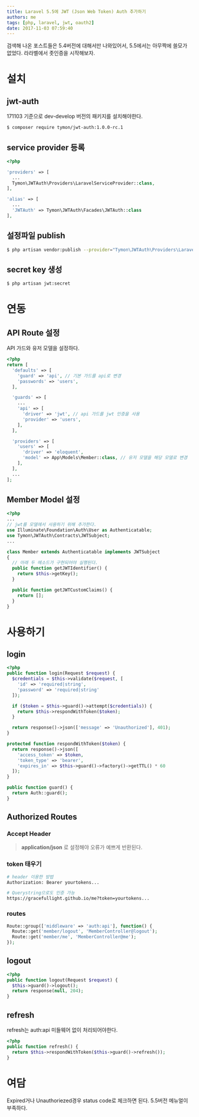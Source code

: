 ```yaml
---
title: Laravel 5.5에 JWT (Json Web Token) Auth 추가하기
authors: me
tags: [php, laravel, jwt, oauth2]
date: 2017-11-03 07:59:40
---
```


검색해 나온 포스트들은 5.4버전에 대해서만 나와있어서, 5.5에서는 아무짝에 쓸모가 없었다.
라라벨에서 좃인증을 시작해보자.

# 설치

## jwt-auth

171103 기준으로 dev-develop 버전의 패키지를 설치해야한다.

```bash
$ composer require tymon/jwt-auth:1.0.0-rc.1
```

## service provider 등록

```php title="config/app.php"
<?php

'providers' => [
  ...
  Tymon\JWTAuth\Providers\LaravelServiceProvider::class,
],

'alias' => [
  ...
  'JWTAuth' => Tymon\JWTAuth\Facades\JWTAuth::class
],
```

## 설정파일 publish

```bash
$ php artisan vendor:publish --provider="Tymon\JWTAuth\Providers\LaravelServiceProvider" --force
```

## secret key 생성

```bash
$ php artisan jwt:secret
```

# 연동

## API Route 설정

API 가드와 유저 모델을 설정하다.

```php title="config/auth.php"
<?php
return [
  'defaults' => [
    'guard' => 'api', // 기본 가드를 api로 변경
    'passwords' => 'users',
  ],

  'guards' => [
    ...
    'api' => [
      'driver' => 'jwt', // api 가드를 jwt 인증을 사용
      'provider' => 'users',
    ],
  ],

  'providers' => [
    'users' => [
      'driver' => 'eloquent',
      'model' => App\Models\Member::class, // 유저 모델을 해당 모델로 변경
    ],
  ],
  ...
];
```

## Member Model 설정

```php title="app/Models/Member.php"
<?php
...
// jwt를 모델에서 사용하기 위해 추가한다.
use Illuminate\Foundation\Auth\User as Authenticatable;
use Tymon\JWTAuth\Contracts\JWTSubject;
...

class Member extends Authenticatable implements JWTSubject
{
  // 아래 두 메소드가 구현되어야 실행된다.
  public function getJWTIdentifier() {
    return $this->getKey();
  }

  public function getJWTCustomClaims() {
    return [];
  }
}
```

# 사용하기

## login

```php title="app/Http/MemberController.php"
<?php
public function login(Request $request) {
  $credentials = $this->validate($request, [
    'id' => 'required|string',
    'password' => 'required|string'
  ]);

  if ($token = $this->guard()->attempt($credentials)) {
    return $this->respondWithToken($token);
  }

  return response()->json(['message' => 'Unauthorized'], 401);
}

protected function respondWithToken($token) {
  return response()->json([
    'access_token' => $token,
    'token_type' => 'bearer',
    'expires_in' => $this->guard()->factory()->getTTL() * 60
  ]);
}

public function guard() {
  return Auth::guard();
}
```

## Authorized Routes

### Accept Header

> **application/json** 로 설정해야 오류가 예쁘게 반환된다.

### token 태우기

```bash
# header 이용한 방법
Authorization: Bearer yourtokens...

# Querystring으로도 인증 가능
https://gracefullight.github.io/me?token=yourtokens...
```

### routes

```php title="routes/api.php"
Route::group(['middleware' => 'auth:api'], function() {
  Route::get('member/logout', 'MemberController@logout');
  Route::get('member/me', 'MemberController@me');
});
```

## logout

```php title="app/Http/MemberController.php"
<?php
public function logout(Request $request) {
  $this->guard()->logout();
  return response(null, 204);
}
```

## refresh

refresh는 auth:api 미들웨어 없이 처리되어야한다.

```php title="app/Http/MemberController.php"
<?php
public function refresh() {
  return $this->respondWithToken($this->guard()->refresh());
}
```

# 여담

Expired거나 Unauthoriezed경우 status code로 체크하면 된다.
5.5버전 메뉴얼이 부족하다.
